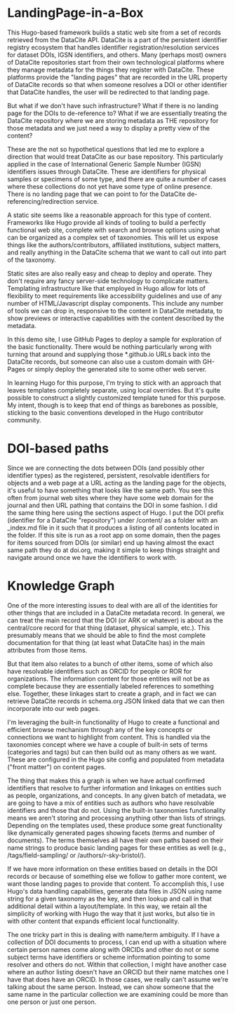 # LandingPage-in-a-Box
This Hugo-based framework builds a static web site from a set of records retrieved from the DataCite API. DataCite is a part of the persistent identifier registry ecosystem that handles identifier registration/resolution services for dataset DOIs, IGSN identifiers, and others. Many (perhaps most) owners of DataCite repositories start from their own technological platforms where they manage metadata for the things they register with DataCite. These platforms provide the "landing pages" that are recorded in the URL property of DataCite records so that when someone resolves a DOI or other identifier that DataCite handles, the user will be redirected to that landing page.

But what if we don't have such infrastructure? What if there is no landing page for the DOIs to de-reference to? What if we are essentially treating the DataCite repository where we are storing metadata as THE repository for those metadata and we just need a way to display a pretty view of the content?

These are the not so hypothetical questions that led me to explore a direction that would treat DataCite as our base repository. This particularly applied in the case of International Generic Sample Number (IGSN) identifiers issues through DataCite. These are identifiers for physical samples or specimens of some type, and there are quite a number of cases where these collections do not yet have some type of online presence. There is no landing page that we can point to for the DataCite de-referencing/redirection service.

A static site seems like a reasonable approach for this type of content. Frameworks like Hugo provide all kinds of tooling to build a perfectly functional web site, complete with search and browse options using what can be organized as a complex set of taxonomies. This will let us expose things like the authors/contributors, affiliated institutions, subject matters, and really anything in the DataCite schema that we want to call out into part of the taxonomy.

Static sites are also really easy and cheap to deploy and operate. They don't require any fancy server-side technology to complicate matters. Templating infrastructure like that employed in Hugo allow for lots of flexibility to meet requirements like accessibility guidelines and use of any number of HTML/Javascript display components. This include any number of tools we can drop in, responsive to the content in DataCite metadata, to show previews or interactive capabilities with the content described by the metadata.

In this demo site, I use GitHub Pages to deploy a sample for exploration of the basic functionality. There would be nothing particularly wrong with turning that around and supplying those *.github.io URLs back into the DataCite records, but someone can also use a custom domain with GH-Pages or simply deploy the generated site to some other web server.

In learning Hugo for this purpose, I'm trying to stick with an approach that leaves templates completely separate, using local overrides. But it's quite possible to construct a slightly customized template tuned for this purpose. My intent, though is to keep that end of things as barebones as possible, sticking to the basic conventions developed in the Hugo contributor community.

# DOI-based paths
Since we are connecting the dots between DOIs (and possibly other identifier types) as the registered, persistent, resolvable identifiers for objects and a web page at a URL acting as the landing page for the objects, it's useful to have something that looks like the same path. You see this often from journal web sites where they have some web domain for the journal and then URL pathing that contains the DOI in some fashion. I did the same thing here using the sections aspect of Hugo. I put the DOI prefix (identifier for a DataCite "repository") under /content/ as a folder with an _index.md file in it such that it produces a listing of all contents located in the folder. If this site is run as a root app on some domain, then the pages for items sourced from DOIs (or similar) end up having almost the exact same path they do at doi.org, making it simple to keep things straight and navigate around once we have the identifiers to work with.

# Knowledge Graph
One of the more interesting issues to deal with are all of the identities for other things that are included in a DataCite metadata record. In general, we can treat the main record that the DOI (or ARK or whatever) is about as the central/core record for that thing (dataset, physical sample, etc.). This presumably means that we should be able to find the most complete documentation for that thing (at least what DataCite has) in the main attributes from those items.

But that item also relates to a bunch of other items, some of which also have resolvable identifiers such as ORCID for people or ROR for organizations. The information content for those entities will not be as complete because they are essentially labeled references to something else. Together, these linkages start to create a graph, and in fact we can retrieve DataCite records in schema.org JSON linked data that we can then incorporate into our web pages.

I'm leveraging the built-in functionality of Hugo to create a functional and efficient browse mechanism through any of the key concepts or connections we want to highlight from content. This is handled via the taxonomies concept where we have a couple of built-in sets of terms (categories and tags) but can then build out as many others as we want. These are configured in the Hugo site config and populated from metadata ("front matter") on content pages.

The thing that makes this a graph is when we have actual confirmed identifiers that resolve to further information and linkages on entities such as people, organizations, and concepts. In any given batch of metadata, we are going to have a mix of entities such as authors who have resolvable identifiers and those that do not. Using the built-in taxonomies functionality means we aren't storing and processing anything other than lists of strings. Depending on the templates used, these produce some great functionality like dynamically generated pages showing facets (terms and number of documents). The terms themselves all have their own paths based on their name strings to produce basic landing pages for these entities as well (e.g., /tags/field-sampling/ or /authors/r-sky-bristol/).

If we have more information on these entities based on details in the DOI records or because of something else we follow to gather more content, we want those landing pages to provide that content. To accomplish this, I use Hugo's data handling capabilities, generate data files in JSON using name string for a given taxonomy as the key, and then lookup and call in that additional detail within a layout/template. In this way, we retain all the simplicity of working with Hugo the way that it just works, but also tie in with other content that expands efficient local functionality.

The one tricky part in this is dealing with name/term ambiguity. If I have a collection of DOI documents to process, I can end up with a situation where certain person names come along with ORCIDs and other do not or some subject terms have identifiers or scheme information pointing to some resolver and others do not. Within that collection, I might have another case where an author listing doesn't have an ORCID but their name matches one I have that does have an ORCID. In those cases, we really can't assume we're talking about the same person. Instead, we can show someone that the same name in the particular collection we are examining could be more than one person or just one person.